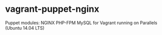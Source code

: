 vagrant-puppet-nginx
====================

Puppet modules: NGINX PHP-FPM MySQL for Vagrant running on Parallels (Ubuntu 14.04 LTS)

